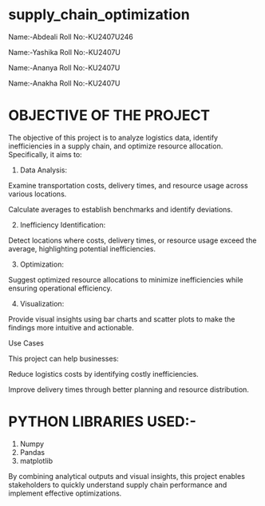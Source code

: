 # supply_chain_optimization
Name:-Abdeali
Roll No:-KU2407U246
  
Name:-Yashika
Roll No:-KU2407U

Name:-Ananya
Roll No:-KU2407U

Name:-Anakha
Roll No:-KU2407U


# OBJECTIVE OF THE PROJECT  

The objective of this project is to analyze logistics data, identify inefficiencies in a supply chain, and optimize resource allocation. Specifically, it aims to:

1. Data Analysis:

Examine transportation costs, delivery times, and resource usage across various locations.

Calculate averages to establish benchmarks and identify deviations.



2. Inefficiency Identification:

Detect locations where costs, delivery times, or resource usage exceed the average, highlighting potential inefficiencies.



3. Optimization:

Suggest optimized resource allocations to minimize inefficiencies while ensuring operational efficiency.



4. Visualization:

Provide visual insights using bar charts and scatter plots to make the findings more intuitive and actionable.




Use Cases

This project can help businesses:

Reduce logistics costs by identifying costly inefficiencies.

Improve delivery times through better planning and resource distribution.


# PYTHON LIBRARIES USED:-
1. Numpy
2. Pandas
3. matplotlib




By combining analytical outputs and visual insights, this project enables stakeholders to quickly understand supply chain performance and implement effective optimizations.
